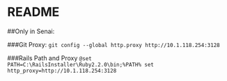 # README



##Only in Senai:

###Git Proxy:
`git config --global http.proxy http://10.1.118.254:3128`

###Rails Path and Proxy 
`@set PATH=C:\RailsInstaller\Ruby2.2.0\bin;%PATH%
set http_proxy=http://10.1.118.254:3128`